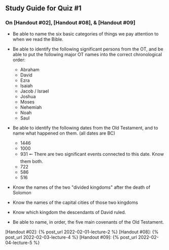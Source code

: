 ## Study Guide for Quiz #1

### On [Handout #02], [Handout #08], & [Handout #09]

- Be able to name the six basic categories of things we pay attention to when we read the Bible.
- Be able to identify the following significant persons from the OT, and be able to put the following major OT names into the correct chronological order:
  - Abraham
  - David
  - Ezra
  - Isaiah
  - Jacob / Israel
  - Joshua
  - Moses
  - Nehemiah
  - Noah
  - Saul

- Be able to identify the following dates from the Old Testament, and to name what happened on them. (all dates are BC)
  - 1446
  - 1000
  - 931 🠔 There are two significant events connected to this date. Know them both.
  - 722
  - 586
  - 516

- Know the names of the two "divided kingdoms" after the death of Solomon
- Know the names of the capital cities of those two kingdoms
- Know which kingdom the descendants of David ruled.
- Be able to name, in order, the five main covenants of the Old Testament.

[Handout #02]: {% post_url 2022-02-01-lecture-2 %}
[Handout #08]: {% post_url 2022-02-03-lecture-4 %}
[Handout #09]: {% post_url 2022-02-04-lecture-5 %}